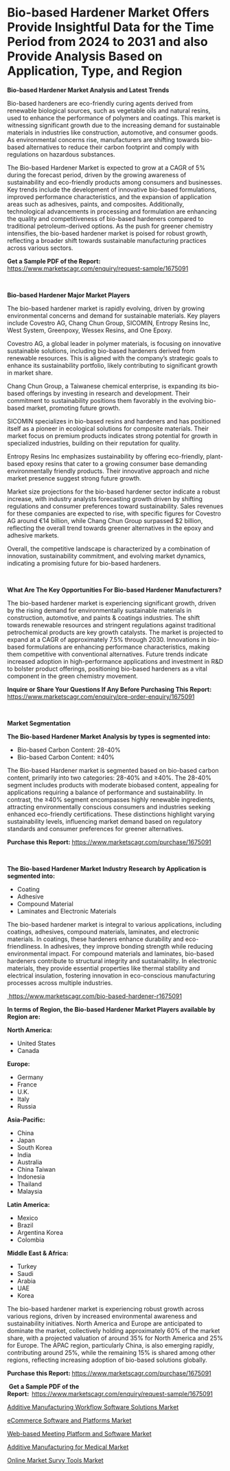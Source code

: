 <p><h1>Bio-based Hardener Market Offers Provide Insightful Data for the Time Period from 2024 to 2031 and also Provide Analysis Based on Application, Type, and Region</h1></p><p><strong>Bio-based Hardener Market Analysis and Latest Trends</strong></p>
<p><p>Bio-based hardeners are eco-friendly curing agents derived from renewable biological sources, such as vegetable oils and natural resins, used to enhance the performance of polymers and coatings. This market is witnessing significant growth due to the increasing demand for sustainable materials in industries like construction, automotive, and consumer goods. As environmental concerns rise, manufacturers are shifting towards bio-based alternatives to reduce their carbon footprint and comply with regulations on hazardous substances.</p><p>The Bio-based Hardener Market is expected to grow at a CAGR of 5% during the forecast period, driven by the growing awareness of sustainability and eco-friendly products among consumers and businesses. Key trends include the development of innovative bio-based formulations, improved performance characteristics, and the expansion of application areas such as adhesives, paints, and composites. Additionally, technological advancements in processing and formulation are enhancing the quality and competitiveness of bio-based hardeners compared to traditional petroleum-derived options. As the push for greener chemistry intensifies, the bio-based hardener market is poised for robust growth, reflecting a broader shift towards sustainable manufacturing practices across various sectors.</p></p>
<p><strong>Get a Sample PDF of the Report:&nbsp;</strong> <a href="https://www.marketscagr.com/enquiry/request-sample/1675091?utm_campaign=1267&utm_medium=2&utm_source=Github&utm_content=ia&utm_term=10102024&utm_id=bio-based-hardener">https://www.marketscagr.com/enquiry/request-sample/1675091</a></p>
<p>&nbsp;</p>
<p><strong>Bio-based Hardener Major Market Players</strong></p>
<p><p>The bio-based hardener market is rapidly evolving, driven by growing environmental concerns and demand for sustainable materials. Key players include Covestro AG, Chang Chun Group, SICOMIN, Entropy Resins Inc, West System, Greenpoxy, Wessex Resins, and One Epoxy. </p><p>Covestro AG, a global leader in polymer materials, is focusing on innovative sustainable solutions, including bio-based hardeners derived from renewable resources. This is aligned with the company’s strategic goals to enhance its sustainability portfolio, likely contributing to significant growth in market share.</p><p>Chang Chun Group, a Taiwanese chemical enterprise, is expanding its bio-based offerings by investing in research and development. Their commitment to sustainability positions them favorably in the evolving bio-based market, promoting future growth.</p><p>SICOMIN specializes in bio-based resins and hardeners and has positioned itself as a pioneer in ecological solutions for composite materials. Their market focus on premium products indicates strong potential for growth in specialized industries, building on their reputation for quality.</p><p>Entropy Resins Inc emphasizes sustainability by offering eco-friendly, plant-based epoxy resins that cater to a growing consumer base demanding environmentally friendly products. Their innovative approach and niche market presence suggest strong future growth.</p><p>Market size projections for the bio-based hardener sector indicate a robust increase, with industry analysts forecasting growth driven by shifting regulations and consumer preferences toward sustainability. Sales revenues for these companies are expected to rise, with specific figures for Covestro AG around €14 billion, while Chang Chun Group surpassed $2 billion, reflecting the overall trend towards greener alternatives in the epoxy and adhesive markets.</p><p>Overall, the competitive landscape is characterized by a combination of innovation, sustainability commitment, and evolving market dynamics, indicating a promising future for bio-based hardeners.</p></p>
<p>&nbsp;</p>
<p><strong>What Are The Key Opportunities For Bio-based Hardener Manufacturers?</strong></p>
<p><p>The bio-based hardener market is experiencing significant growth, driven by the rising demand for environmentally sustainable materials in construction, automotive, and paints & coatings industries. The shift towards renewable resources and stringent regulations against traditional petrochemical products are key growth catalysts. The market is projected to expand at a CAGR of approximately 7.5% through 2030. Innovations in bio-based formulations are enhancing performance characteristics, making them competitive with conventional alternatives. Future trends indicate increased adoption in high-performance applications and investment in R&D to bolster product offerings, positioning bio-based hardeners as a vital component in the green chemistry movement.</p></p>
<p><strong>Inquire or Share Your Questions If Any Before Purchasing This Report:</strong> <a href="https://www.marketscagr.com/enquiry/pre-order-enquiry/1675091?utm_campaign=1267&utm_medium=2&utm_source=Github&utm_content=ia&utm_term=10102024&utm_id=bio-based-hardener">https://www.marketscagr.com/enquiry/pre-order-enquiry/1675091</a></p>
<p>&nbsp;</p>
<p><strong>Market Segmentation</strong></p>
<p><strong>The Bio-based Hardener Market Analysis by types is segmented into:</strong></p>
<p><ul><li>Bio-based Carbon Content: 28-40%</li><li>Bio-based Carbon Content: ≥40%</li></ul></p>
<p><p>The Bio-based Hardener market is segmented based on bio-based carbon content, primarily into two categories: 28-40% and ≥40%. The 28-40% segment includes products with moderate biobased content, appealing for applications requiring a balance of performance and sustainability. In contrast, the ≥40% segment encompasses highly renewable ingredients, attracting environmentally conscious consumers and industries seeking enhanced eco-friendly certifications. These distinctions highlight varying sustainability levels, influencing market demand based on regulatory standards and consumer preferences for greener alternatives.</p></p>
<p><strong>Purchase this Report:&nbsp;</strong><a href="https://www.marketscagr.com/purchase/1675091?utm_campaign=1267&utm_medium=2&utm_source=Github&utm_content=ia&utm_term=10102024&utm_id=bio-based-hardener">https://www.marketscagr.com/purchase/1675091</a></p>
<p>&nbsp;</p>
<p><strong>The Bio-based Hardener Market Industry Research by Application is segmented into:</strong></p>
<p><ul><li>Coating</li><li>Adhesive</li><li>Compound Material</li><li>Laminates and Electronic Materials</li></ul></p>
<p><p>The bio-based hardener market is integral to various applications, including coatings, adhesives, compound materials, laminates, and electronic materials. In coatings, these hardeners enhance durability and eco-friendliness. In adhesives, they improve bonding strength while reducing environmental impact. For compound materials and laminates, bio-based hardeners contribute to structural integrity and sustainability. In electronic materials, they provide essential properties like thermal stability and electrical insulation, fostering innovation in eco-conscious manufacturing processes across multiple industries.</p></p>
<p><a href="https://www.marketscagr.com/bio-based-hardener-r1675091?utm_campaign=1267&utm_medium=2&utm_source=Github&utm_content=ia&utm_term=10102024&utm_id=bio-based-hardener">&nbsp;https://www.marketscagr.com/bio-based-hardener-r1675091</a></p>
<p><strong>In terms of Region, the Bio-based Hardener Market Players available by Region are:</strong></p>
<p>
    <p> <strong> North America: </strong>
        <ul>
            <li>United States</li>
            <li>Canada</li>
        </ul>
        </p> 
    <p> <strong> Europe: </strong>
        <ul>
            <li>Germany</li>
            <li>France</li>
            <li>U.K.</li>
            <li>Italy</li>
            <li>Russia</li>
        </ul>
        </p> 
    <p> <strong> Asia-Pacific: </strong>
        <ul>
            <li>China</li>
            <li>Japan</li>
            <li>South Korea</li>
            <li>India</li>
            <li>Australia</li>
            <li>China Taiwan</li>
            <li>Indonesia</li>
            <li>Thailand</li>
            <li>Malaysia</li>
        </ul>
        </p> 
    <p> <strong> Latin America: </strong>
        <ul>
            <li>Mexico</li>
            <li>Brazil</li>
            <li>Argentina Korea</li>
            <li>Colombia</li>
        </ul>
        </p> 
    <p> <strong> Middle East & Africa: </strong>
        <ul>
            <li>Turkey</li>
            <li>Saudi</li>
            <li>Arabia</li>
            <li>UAE</li>
            <li>Korea</li>
        </ul>
    </p>
    </p>
<p><p>The bio-based hardener market is experiencing robust growth across various regions, driven by increased environmental awareness and sustainability initiatives. North America and Europe are anticipated to dominate the market, collectively holding approximately 60% of the market share, with a projected valuation of around 35% for North America and 25% for Europe. The APAC region, particularly China, is also emerging rapidly, contributing around 25%, while the remaining 15% is shared among other regions, reflecting increasing adoption of bio-based solutions globally.</p></p>
<p><strong>Purchase this Report: </strong><a href="https://www.marketscagr.com/purchase/1675091?utm_campaign=1267&utm_medium=2&utm_source=Github&utm_content=ia&utm_term=10102024&utm_id=bio-based-hardener">https://www.marketscagr.com/purchase/1675091</a></p>
<p>&nbsp;<strong>Get a Sample PDF of the Report:&nbsp;&nbsp;</strong><a href="https://www.marketscagr.com/enquiry/request-sample/1675091?utm_campaign=1267&utm_medium=2&utm_source=Github&utm_content=ia&utm_term=10102024&utm_id=bio-based-hardener">https://www.marketscagr.com/enquiry/request-sample/1675091</a></p>
<p><strong></strong></p>
<p><p><a href="https://www.linkedin.com/pulse/additive-manufacturing-workflow-software-solutions-market-trends-lntrc?utm_campaign=1267&utm_medium=2&utm_source=Github&utm_content=ia&utm_term=10102024&utm_id=bio-based-hardener">Additive Manufacturing Workflow Software Solutions Market</a></p><p><a href="https://www.linkedin.com/pulse/global-ecommerce-software-platforms-market-trends-forecasts-nlqce?utm_campaign=1267&utm_medium=2&utm_source=Github&utm_content=ia&utm_term=10102024&utm_id=bio-based-hardener">eCommerce Software and Platforms Market</a></p><p><a href="https://www.linkedin.com/pulse/web-based-meeting-platform-software-market-consolidation-impact-iffrf?utm_campaign=1267&utm_medium=2&utm_source=Github&utm_content=ia&utm_term=10102024&utm_id=bio-based-hardener">Web-based Meeting Platform and Software Market</a></p><p><a href="https://www.linkedin.com/pulse/emerging-additive-manufacturing-medical-market-opportunities-zeaoe?utm_campaign=1267&utm_medium=2&utm_source=Github&utm_content=ia&utm_term=10102024&utm_id=bio-based-hardener">Additive Manufacturing for Medical Market</a></p><p><a href="https://www.linkedin.com/pulse/online-market-survy-tools-industry-landscape-growth-trajectories-iz57e?utm_campaign=1267&utm_medium=2&utm_source=Github&utm_content=ia&utm_term=10102024&utm_id=bio-based-hardener">Online Market Survy Tools Market</a></p></p>